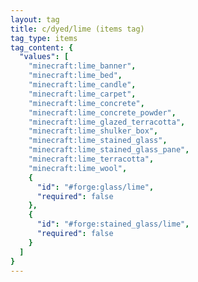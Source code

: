 ```yaml
---
layout: tag
title: c/dyed/lime (items tag)
tag_type: items
tag_content: {
  "values": [
    "minecraft:lime_banner",
    "minecraft:lime_bed",
    "minecraft:lime_candle",
    "minecraft:lime_carpet",
    "minecraft:lime_concrete",
    "minecraft:lime_concrete_powder",
    "minecraft:lime_glazed_terracotta",
    "minecraft:lime_shulker_box",
    "minecraft:lime_stained_glass",
    "minecraft:lime_stained_glass_pane",
    "minecraft:lime_terracotta",
    "minecraft:lime_wool",
    {
      "id": "#forge:glass/lime",
      "required": false
    },
    {
      "id": "#forge:stained_glass/lime",
      "required": false
    }
  ]
}
---
```

